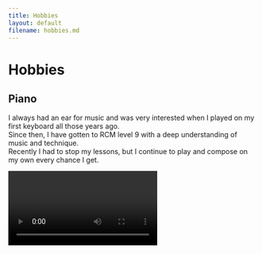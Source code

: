 ```yaml
---
title: Hobbies
layout: default
filename: hobbies.md
--- 
```


# Hobbies

## Piano

I always had an ear for music and was very interested when I played on my first keyboard all those years ago.<br/>
Since then, I have gotten to RCM level 9 with a deep understanding of music and technique.<br/>
Recently I had to stop my lessons, but I continue to play and compose on my own every chance I get.

<video> <source src="assets/video/piano.mov" type="video/mov">piano</video>
